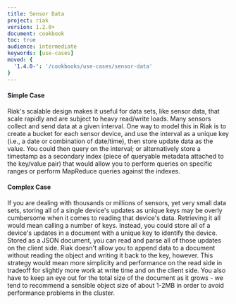 ```yaml
---
title: Sensor Data
project: riak
version: 1.2.0+
document: cookbook
toc: true
audience: intermediate
keywords: [use-cases]
moved: {
  '1.4.0-': '/cookbooks/use-cases/sensor-data'
}
---
```


#### Simple Case

 Riak's scalable design makes it useful for data sets, like sensor data, that scale rapidly and are subject to heavy read/write loads. Many sensors collect and send data at a given interval. One way to model this in Riak is to create a bucket for each sensor device, and use the interval as a unique key (i.e., a date or combination of date/time), then store update data as the value. You could then query on the interval; or alternatively store a timestamp as a secondary index (piece of queryable metadata attached to the key/value pair) that would allow you to perform queries on specific ranges or perform MapReduce queries against the indexes.

#### Complex Case

If you are dealing with thousands or millions of sensors, yet very small data sets, storing all of a single device's updates as unique keys may
be overly cumbersome when it comes to reading that device's data. Retrieving it all would mean calling a number of keys. Instead, you could
store all of a device's updates in a document with a unique key to identify the device. Stored as a JSON document, you can read and parse all of
those updates on the client side. Riak doesn't allow you to append data to a document without reading the object and writing it back to the key,
however. This strategy would mean more simplicity and performance on the read side in tradeoff for slightly more work at write time and on the
client side. You also have to keep an eye out for the total size of the document as it grows - we tend to recommend a sensible object size of
about 1-2MB in order to avoid performance problems in the cluster.
